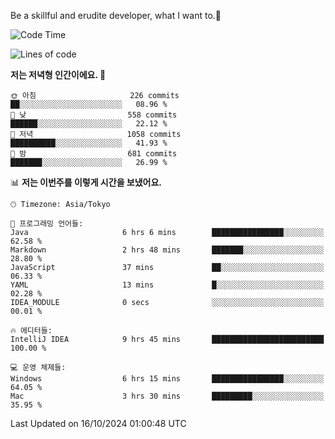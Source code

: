 Be a skillful and erudite developer, what I want to.👶

<!--START_SECTION:waka-->
![Code Time](http://img.shields.io/badge/Code%20Time-1%2C314%20hrs%2030%20mins-blue)

![Lines of code](https://img.shields.io/badge/%EC%A0%80%EB%8A%94%20%EC%97%AC%ED%83%9C%EA%B9%8C%EC%A7%80%20-882.8%20thousand%20%EC%A4%84%EC%9D%98%20%EC%BD%94%EB%93%9C%EB%A5%BC%20%EC%9E%91%EC%84%B1%ED%96%88%EC%96%B4%EC%9A%94.-blue)

**저는 저녁형 인간이에요. 🦉** 

```text
🌞 아침                     226 commits         ██░░░░░░░░░░░░░░░░░░░░░░░   08.96 % 
🌆 낮　                     558 commits         ██████░░░░░░░░░░░░░░░░░░░   22.12 % 
🌃 저녁                     1058 commits        ██████████░░░░░░░░░░░░░░░   41.93 % 
🌙 밤　                     681 commits         ███████░░░░░░░░░░░░░░░░░░   26.99 % 
```


📊 **저는 이번주를 이렇게 시간을 보냈어요.** 

```text
🕑︎ Timezone: Asia/Tokyo

💬 프로그래밍 언어들: 
Java                     6 hrs 6 mins        ████████████████░░░░░░░░░   62.58 % 
Markdown                 2 hrs 48 mins       ███████░░░░░░░░░░░░░░░░░░   28.80 % 
JavaScript               37 mins             ██░░░░░░░░░░░░░░░░░░░░░░░   06.33 % 
YAML                     13 mins             █░░░░░░░░░░░░░░░░░░░░░░░░   02.28 % 
IDEA_MODULE              0 secs              ░░░░░░░░░░░░░░░░░░░░░░░░░   00.01 % 

🔥 에디터들: 
IntelliJ IDEA            9 hrs 45 mins       █████████████████████████   100.00 % 

💻 운영 체제들: 
Windows                  6 hrs 15 mins       ████████████████░░░░░░░░░   64.05 % 
Mac                      3 hrs 30 mins       █████████░░░░░░░░░░░░░░░░   35.95 % 
```


 Last Updated on 16/10/2024 01:00:48 UTC
<!--END_SECTION:waka-->
